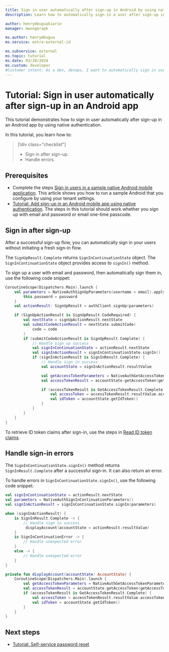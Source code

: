 ```yaml
---
title: Sign in user automatically after sign-up in Android by using native authentication
description: Learn how to automatically sign-in a user after sign-up in an Android app by using native authentication.

author: henrymbuguakiarie
manager: mwongerapk

ms.author: henrymbugua
ms.service: entra-external-id

ms.subservice: external
ms.topic: tutorial
ms.date: 03/20/2024
ms.custom: developer
#Customer intent: As a dev, devops, I want to automatically sign in user after a sign-up flow by using native authentication so that I don't start a fresh sign-in flow.
---
```


# Tutorial: Sign in user automatically after sign-up in an Android app
 
This tutorial demonstrates how to sign in user automatically after sign-up in an Android app by using native authentication. 
 
In this tutorial, you learn how to:  

> [!div class="checklist"]
>
> - Sign in after sign-up. 
> - Handle errors. 
 
## Prerequisites  
 
- Complete the steps [Sign in users in a sample native Android mobile application](how-to-run-native-authentication-sample-android-app.md). This article shows you how to run a sample Android that you configure by using your tenant settings.  
- [Tutorial: Add sign-up in an Android mobile app using native authentication](tutorial-native-authentication-android-sign-up.md). The steps in this tutorial should work whether you sign up with email and password or email one-time passcode.
 
## Sign in after sign-up
 
After a successful sign-up flow, you can automatically sign in your users without initiating a fresh sign-in flow. 
 
The `SignUpResult.Complete` returns `SignInContinuationState` object. The `SignInContinuationState` object provides access to `signIn()` method.  
 
To sign up a user with email and password, then automatically sign them in, use the following code snippet:  
 
```kotlin 
CoroutineScope(Dispatchers.Main).launch {
    val parameters = NativeAuthSignUpParameters(username = email).apply {
        this.password = password
    }
    val actionResult: SignUpResult = authClient.signUp(parameters)

    if (SignUpActionResult is SignUpResult.CodeRequired) { 
        val nextState = signUpActionResult.nextState 
        val submitCodeActionResult = nextState.submitCode( 
            code = code 
        ) 
        if (submitCodeActionResult is SignUpResult.Complete) { 
            // Handle sign up success 
            val signInContinuationState = actionResult.nextState 
            val signInActionResult = signInContinuationState.signIn() 
            if (signInActionResult is SignInResult.Complete) { 
                // Handle sign in success
                val accountState = signInActionResult.resultValue

                val getAccessTokenParameters = NativeAuthGetAccessTokenParameters()
                val accessTokenResult = accountState.getAccessToken(getAccessTokenParameters)

                if (accessTokenResult is GetAccessTokenResult.Complete) {
                    val accessToken = accessTokenResult.resultValue.accessToken
                    val idToken = accountState.getIdToken()
                }
            } 
        } 
    } 
}
``` 

To retrieve ID token claims after sign-in, use the steps in [Read ID token claims](tutorial-native-authentication-android-sign-in-user-with-username-password.md#read-id-token-claims).
 
## Handle sign-in errors 

The `SignInContinuationState.signIn()` method returns `SignInResult.Complete` after a successful sign-in. It can also return an error. 
 
To handle errors in `SignInContinuationState.signIn()`, use the following code snippet:  
 
```kotlin 
val signInContinuationState = actionResult.nextState
val parameters = NativeAuthSignInContinuationParameters()
val signInActionResult = signInContinuationState.signIn(parameters)

when (signInActionResult) {
    is SignInResult.Complete -> {
        // Handle sign in success
         displayAccount(accountState = actionResult.resultValue)
    }
    is SignInContinuationError -> {
        // Handle unexpected error
    }
    else -> {
        // Handle unexpected error
    }
}

private fun displayAccount(accountState: AccountState) {
    CoroutineScope(Dispatchers.Main).launch {
        val getAccessTokenParameters = NativeAuthGetAccessTokenParameters()
        val accessTokenResult = accountState.getAccessToken(getAccessTokenParameters)
        if (accessTokenResult is GetAccessTokenResult.Complete) {
            val accessToken = accessTokenResult.resultValue.accessToken
            val idToken = accountState.getIdToken()
        }
    }
}
``` 

## Next steps

- [Tutorial: Self-service password reset](tutorial-native-authentication-android-self-service-password-reset.md)
